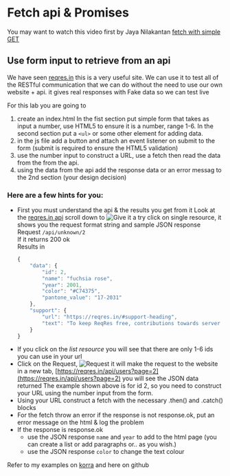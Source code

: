 # Fetch api & Promises

You may want to watch this video first by Jaya Nilakantan [fetch with simple GET](https://web.microsoftstream.com/video/a2313a8c-3583-4c9b-8924-d9448e7381c6)
<!-- use later maybe best not now ??
More detail by Jaya Nilakantan [fetch with data, GET & POST](https://web.microsoftstream.com/video/6aee6781-c030-498e-954e-925922043207)
-->

## Use form input to retrieve from an api

We have seen [reqres.in](https://reqres.in/) this is a very useful site. We can use it to test all of the RESTful communication that we can do
without the need to use our own website + api. it gives real responses with Fake data so we can test live

For this lab you are going to 
1. create an index.html In the fist section put simple form that takes as input a number, use HTML5 to ensure it is a number, range 1-6. In the second section put a `<ul>` or some other element  for adding data.
2. in the js file add a button and attach an event listener on submit to the form (submit is required to ensure the HTML5 validation)
3. use the number input to construct a URL, use a fetch then read the data from the from the api. 
4. using the data from the api add the response data or  an error messag  to the 2nd section (your design decision)
### Here are a few hints for you:
* First you must understand the api & the results you get from it Look at the [reqres.in api](https://reqres.in/) scroll down to ![ Give it a try ](https://user-images.githubusercontent.com/1751207/138351098-f92abf75-cd85-4a1d-9af7-0978afb14e4f.png)
  click on  single resource, it shows you the request format string and sample JSON response <br>
  Request ```/api/unknown/2``` <br>
  If it returns 200 ok <br>
  Results in  <br>
  ```JavaScript
  {
      "data": {
          "id": 2,
          "name": "fuchsia rose",
          "year": 2001,
          "color": "#C74375",
          "pantone_value": "17-2031"
      },
      "support": {
          "url": "https://reqres.in/#support-heading",
          "text": "To keep ReqRes free, contributions towards server costs are appreciated!"
      }
  }
  ```
* If you click on the *list resource* you will see that there are only 1-6 ids you can use in your url
* Click on the Request, ![Request](https://user-images.githubusercontent.com/1751207/138353781-310a87c4-87bc-4084-91f2-76bb5c2e57f8.png)  it will make the request to the website in a new tab, [https://reqres.in/api/users?page=2](https://reqres.in/api/users?page=2) you will see the JSON data returned The example shown above is for id 2, so you need to construct your URL using the number input from the form.
* Using your URL construct a fetch with the necessary .then() and .catch() blocks
* For the fetch throw an error if the response is not response.ok, put an error message on the html  & log the problem
* If the response is response.ok
     * use the JSON response `name` and `year` to add to the html page (you can create a list or add paragraphs or.. as you wish.)
     * use the JSON response `color` to change the text colour 
     
Refer to my examples on [korra](https://korra.dawsoncollege.qc.ca/~tricia/)  and here on github
